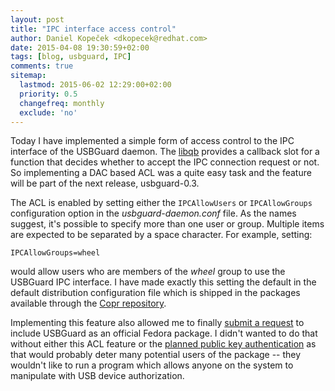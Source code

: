 ```yaml
---
layout: post
title: "IPC interface access control"
author: Daniel Kopeček <dkopecek@redhat.com>
date: 2015-04-08 19:30:59+02:00
tags: [blog, usbguard, IPC]
comments: true
sitemap:
  lastmod: 2015-06-02 12:29:00+02:00
  priority: 0.5
  changefreq: monthly
  exclude: 'no'
---
```


Today I have implemented a simple form of access control to the IPC interface of the USBGuard daemon. The [libqb](https://github.com/ClusterLabs/libqb) provides a callback slot for a function that decides whether to accept the IPC connection request or not. So implementing a DAC based ACL was a quite easy task and the feature will be part of the next release, usbguard-0.3.

The ACL is enabled by setting either the `IPCAllowUsers` or `IPCAllowGroups` configuration option in the *usbguard-daemon.conf* file. As the names suggest, it's possible to specify more than one user or group. Multiple items are expected to be separated by a space character. For example, setting:

    IPCAllowGroups=wheel

would allow users who are members of the *wheel* group to use the USBGuard IPC interface. I have made exactly this setting the default in the default distribution configuration file which is shipped in the packages available through the [Copr repository](https://copr.fedoraproject.org/coprs/mildew/usbguard/).

Implementing this feature also allowed me to finally [submit a request](https://bugzilla.redhat.com/show_bug.cgi?id=1209971) to include USBGuard as an official Fedora package. I didn't wanted to do that without either this ACL feature or the [planned public key authentication](https://github.com/dkopecek/usbguard/issues/8) as that would probably deter many potential users of the package -- they wouldn't like to run a program which allows anyone on the system to manipulate with USB device authorization.

